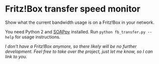 # Fritz!Box transfer speed monitor

Show what the current bandwidth usage is on a Fritz!Box in your network.

You need Python 2 and [SOAPpy](https://pypi.python.org/pypi/SOAPpy) installed. Run `python fb_transfer.py --help` for usage instructions.

*I don't have a Fritz!Box anymore, so there likely will be no further development. Feel free to take over the project, just let me know, so I can link to you.*
